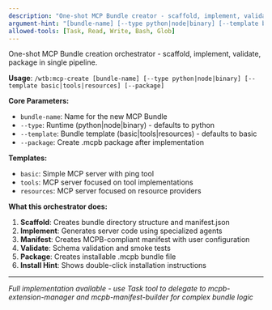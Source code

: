 ```yaml
---
description: "One-shot MCP Bundle creator - scaffold, implement, validate, package"
argument-hint: "[bundle-name] [--type python|node|binary] [--template basic|tools|resources] [--package]"
allowed-tools: [Task, Read, Write, Bash, Glob]
---
```


One-shot MCP Bundle creation orchestrator - scaffold, implement, validate, package in single pipeline.

**Usage**: `/wtb:mcp-create [bundle-name] [--type python|node|binary] [--template basic|tools|resources] [--package]`

**Core Parameters:**
- `bundle-name`: Name for the new MCP Bundle
- `--type`: Runtime (python|node|binary) - defaults to python
- `--template`: Bundle template (basic|tools|resources) - defaults to basic
- `--package`: Create .mcpb package after implementation

**Templates:**
- `basic`: Simple MCP server with ping tool
- `tools`: MCP server focused on tool implementations  
- `resources`: MCP server focused on resource providers

**What this orchestrator does:**
1. **Scaffold**: Creates bundle directory structure and manifest.json
2. **Implement**: Generates server code using specialized agents  
3. **Manifest**: Creates MCPB-compliant manifest with user configuration
4. **Validate**: Schema validation and smoke tests
5. **Package**: Creates installable .mcpb bundle file
6. **Install Hint**: Shows double-click installation instructions

---

*Full implementation available - use Task tool to delegate to mcpb-extension-manager and mcpb-manifest-builder for complex bundle logic*